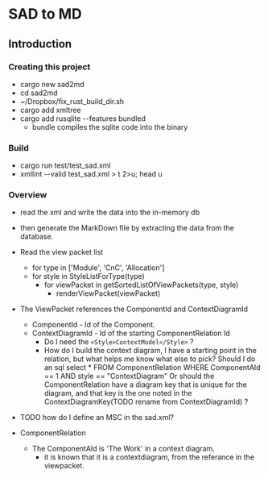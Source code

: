 # SAD to MD

## Introduction

### Creating this project

* cargo new sad2md
* cd sad2md
* ~/Dropbox/fix_rust_build_dir.sh
* cargo add xmltree
* cargo add rusqlite --features bundled
  * bundle compiles the sqlite code into the binary

### Build

* cargo run test/test_sad.xml
* xmllint --valid  test_sad.xml  > t 2>u; head u



### Overview

* read the xml and write the data into the in-memory db
* then generate the MarkDown file by extracting the data from the database.


* Read the view packet list
  *  for type in ['Module', 'CnC', 'Allocation']
    * for style in StyleListForType(type)
      * for viewPacket in getSortedListOfViewPackets(type, style)
        * renderViewPacket(viewPacket)

* The ViewPacket references the ComponentId and ContextDiagramId
  * ComponentId - Id of the Component.
  * ContextDiagramId - Id of the starting ComponentRelation Id
    * Do I need the `<Style>ContextModel</Style>` ?
    * How do I build the context diagram, I have a starting point in the relation, but what helps me know what else to pick?
    Should I do an sql  select * FROM ComponentRelation WHERE ComponentAId == 1 AND style == "ContextDiagram"
    Or should the ComponentRelation have a diagram key that is unique for the diagram, and that key is the one noted in the ContextDiagramKey(TODO rename from ContextDiagramId) ?

* TODO how do I define an MSC in the sad.xml?

* ComponentRelation
  * The ComponentAId is 'The Work' in a context diagram.
    * it is known that it is a contextdiagram, from the referance in the viewpacket.